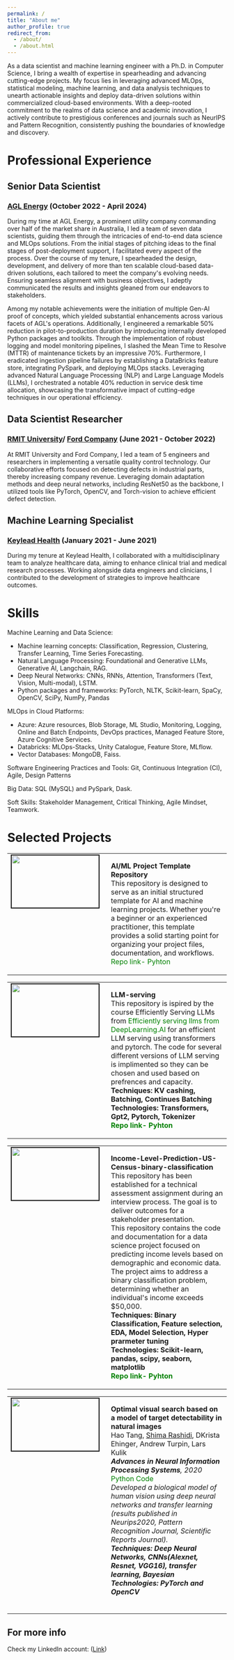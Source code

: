 ```yaml
---
permalink: /
title: "About me"
author_profile: true
redirect_from: 
  - /about/
  - /about.html
---
```


As a data scientist and machine learning engineer with a Ph.D. in Computer Science, I bring a wealth of expertise in spearheading and advancing cutting-edge projects. My focus lies in leveraging advanced MLOps, statistical modeling, machine learning, and data analysis techniques to unearth actionable insights and deploy data-driven solutions within commercialized cloud-based environments. With a deep-rooted commitment to the realms of data science and academic innovation, I actively contribute to prestigious conferences and journals such as NeurIPS and Pattern Recognition, consistently pushing the boundaries of knowledge and discovery.

Professional Experience
======
## Senior Data Scientist
### [AGL Energy](https://www.agl.com.au/about-agl) (October 2022 - April 2024)
During my time at AGL Energy, a prominent utility company commanding over half of the market share in Australia, I led a team of seven data scientists, guiding them through the intricacies of end-to-end data science and MLOps solutions. From the initial stages of pitching ideas to the final stages of post-deployment support, I facilitated every aspect of the process. Over the course of my tenure, I spearheaded the design, development, and delivery of more than ten scalable cloud-based data-driven solutions, each tailored to meet the company's evolving needs. Ensuring seamless alignment with business objectives, I adeptly communicated the results and insights gleaned from our endeavors to stakeholders.

Among my notable achievements were the initiation of multiple Gen-AI proof of concepts, which yielded substantial enhancements across various facets of AGL's operations. Additionally, I engineered a remarkable 50% reduction in pilot-to-production duration by introducing internally developed Python packages and toolkits. Through the implementation of robust logging and model monitoring pipelines, I slashed the Mean Time to Resolve (MTTR) of maintenance tickets by an impressive 70%. Furthermore, I eradicated ingestion pipeline failures by establishing a DataBricks feature store, integrating PySpark, and deploying MLOps stacks. Leveraging advanced Natural Language Processing (NLP) and Large Language Models (LLMs), I orchestrated a notable 40% reduction in service desk time allocation, showcasing the transformative impact of cutting-edge techniques in our operational efficiency.

## Data Scientist Researcher
### [RMIT University](https://www.rmit.edu.au/)/ [Ford Company](https://www.ford.com/) (June 2021 - October 2022)
At RMIT University and Ford Company, I led a team of 5 engineers and researchers in implementing a versatile quality control technology. Our collaborative efforts focused on detecting defects in industrial parts, thereby increasing company revenue. Leveraging domain adaptation methods and deep neural networks, including ResNet50 as the backbone, I utilized tools like PyTorch, OpenCV, and Torch-vision to achieve efficient defect detection.

## Machine Learning Specialist
### [Keylead Health](https://keyleadhealth.com) (January 2021 - June 2021)
During my tenure at Keylead Health, I collaborated with a multidisciplinary team to analyze healthcare data, aiming to enhance clinical trial and medical research processes. Working alongside data engineers and clinicians, I contributed to the development of strategies to improve healthcare outcomes.


Skills
======
Machine Learning and Data Science:
* Machine learning concepts: Classification, Regression, Clustering, Transfer Learning, Time Series Forecasting.
* Natural Language Processing: Foundational and Generative LLMs, Generative AI, Langchain, RAG.
* Deep Neural Networks: CNNs, RNNs, Attention, Transformers (Text, Vision, Multi-modal), LSTM.
* Python packages and frameworks: PyTorch, NLTK, Scikit-learn, SpaCy, OpenCV, SciPy, NumPy, Pandas

MLOps in Cloud Platforms:
* Azure: Azure resources, Blob Storage, ML Studio, Monitoring, Logging, Online and Batch Endpoints, DevOps practices, Managed Feature Store, Azure Cognitive Services.
* Databricks: MLOps-Stacks, Unity Catalogue, Feature Store, MLflow.
* Vector Databases: MongoDB, Faiss.

Software Engineering Practices and Tools: Git, Continuous Integration (CI), Agile, Design Patterns

Big Data: SQL (MySQL) and PySpark, Dask.

Soft Skills: Stakeholder Management, Critical Thinking, Agile Mindset, Teamwork.

Selected Projects
======
<table >
<tbody>
<tr> <td style="width:200px; height=120px; vertical-align: top;"> <img style="float: left; margin-right: 10px " src="https://rashidis.github.io/images/AI-ML-temp-repo.png" width="200px" height="120px" border="2px solid #bbb"> </td>
<td style= "height=120px; vertical-align: top;"> <p>
<strong> AI/ML Project Template Repository </strong>  <br>
This repository is designed to serve as an initial structured template for AI and machine learning projects. Whether you're a beginner or an experienced practitioner, this template provides a solid starting point for organizing your project files, documentation, and workflows. <br> 
<a href="https://github.com/rashidis/AI-ML-temp-repo" style="color: green; text-decoration: none; "><i class="fab fa-fw fa-github zoom"></i>Repo link- Pyhton</a> <br>
</tr>
</tbody>
</table>

<table >
<tbody>
<tr> <td style="width:200px; height=120px; vertical-align: top;"> <img style="float: left; margin-right: 10px " src="https://rashidis.github.io/images/llm_serving.jpg" width="200px" height="120px" border="2px solid #bbb"> </td>
<td style= "height=120px; vertical-align: top;"> <p>
<strong> LLM-serving </strong>  <br>
This repository is ispired by the course Efficiently Serving LLMs from <a href="https://learn.deeplearning.ai/courses/efficiently-serving-llms" style="color: green; text-decoration: none; "><i class="fab fa-fw fa-github zoom"></i>Efficiently serving llms from DeepLearning.AI</a> for an efficient LLM serving using transformers and pytorch. The code for several different versions of LLM serving is implimented so they can be chosen and used based on prefrences and capacity.<br>
<strong> Techniques: KV cashing, Batching, Continues Batching <br>
<strong> Technologies: Transformers, Gpt2, Pytorch, Tokenizer <br>
<a href="https://github.com/rashidis/LLM-serving" style="color: green; text-decoration: none; "><i class="fab fa-fw fa-github zoom"></i>Repo link- Pyhton</a> <br>
</tr>
</tbody>
</table>


<table >
<tbody>
<tr> <td style="width:200px; height=120px; vertical-align: top;"> <img style="float: left; margin-right: 10px " src="https://rashidis.github.io/images/income.png" width="200px" height="120px" border="2px solid #bbb"> </td>
<td style= "height=120px; vertical-align: top;"> <p>
<strong> Income-Level-Prediction-US-Census-binary-classification </strong>  <br>
This repository has been established for a technical assessment assignment during an interview process. The goal is to deliver outcomes for a stakeholder presentation.<br>
This repository contains the code and documentation for a data science project focused on predicting income levels based on demographic and economic data. The project aims to address a binary classification problem, determining whether an individual's income exceeds $50,000. <br> 
<strong> Techniques: Binary Classification, Feature selection, EDA, Model Selection, Hyper prarmeter tuning <br>
<strong> Technologies: Scikit-learn, pandas, scipy, seaborn, matplotlib <br>
<a href="https://github.com/rashidis/Income-Level-Prediction-US-Census-binary-classification" style="color: green; text-decoration: none; "><i class="fab fa-fw fa-github zoom"></i>Repo link- Pyhton</a> <br>
</tr>
</tbody>
</table>

<table >
<tbody>
<tr> <td style="width:200px; height=120px; vertical-align: top;"> <img style="float: left; margin-right: 10px " src="https://rashidis.github.io/images/nuerips2020.png" width="200px" height="120px" border="2px solid #bbb"> </td>
<td style= "height=120px; vertical-align: top;"> <p>
<strong> Optimal visual search based on a model of target detectability in natural images </strong>  <br> Hao Tang, <span style="text-decoration:underline">Shima Rashidi</span>, DKrista Ehinger, Andrew Turpin, Lars Kulik<br>
<i> <strong>Advances in Neural Information Processing Systems</strong>, 2020 </i> <br>
<a href="https://proceedings.neurips.cc/paper_files/paper/2020/file/691dcb1d65f31967a874d18383b9da75-Paper.pdf" style="color: green; text-decoration: none; "><i class="fas fa-fw fa-external-link-square-alt zoom"></i></a> <a href="https://github.com/rashidis/bio_based_detectability" style="color: green; text-decoration: none; "><i class="fab fa-fw fa-github zoom"></i>Python Code</a> <br>
<i>  Developed a biological model of human vision using deep neural networks and transfer learning (results published in Neurips2020, Pattern Recognition
Journal, Scientific Reports Journal). <br>
<strong> Techniques: Deep Neural Networks, CNNs(Alexnet, Resnet, VGG16), transfer learning, Bayesian <br>
<strong> Technologies: PyTorch and OpenCV <br>
</i> <br>
</p> </td> 
</tr>
</tbody>
</table>

For more info
------
Check my LinkedIn account: ([Link](https://www.linkedin.com/in/shima-rashidiiiiiii/))
